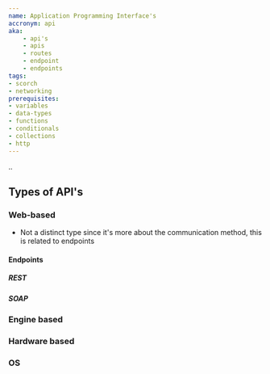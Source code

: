 ```yaml
---
name: Application Programming Interface's
accronym: api
aka:
    - api's
    - apis
    - routes
    - endpoint
    - endpoints
tags:
- scorch
- networking
prerequisites:
- variables
- data-types
- functions
- conditionals
- collections
- http
---
```

..

## Types of API's

### Web-based

- Not a distinct type since it's more about the communication method, this is related to endpoints

#### Endpoints

##### REST

##### SOAP

### Engine based

### Hardware based

### OS 

